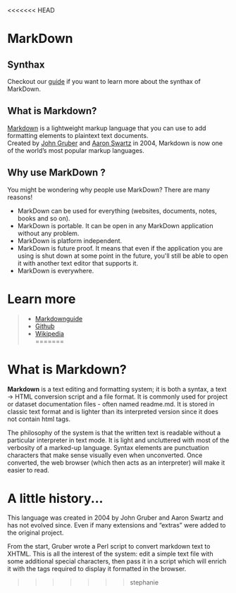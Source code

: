 <<<<<<< HEAD
# MarkDown
## Synthax
Checkout our [guide](markdown_synthaxe.md) if you want to learn more about the synthax of MarkDown.  
## What is Markdown?  
[Markdown](https://en.wikipedia.org/wiki/Markdown) is a lightweight markup language that you can use to add formatting elements to plaintext text documents.  
Created by [John Gruber](https://en.wikipedia.org/wiki/John_Gruber) and [Aaron Swartz](https://en.wikipedia.org/wiki/Aaron_Swartz) in 2004, Markdown is now one of the world’s most popular markup languages.  

## Why use MarkDown ?
You might be wondering why people use MarkDown? There are many reasons!  
- MarkDown can be used for everything (websites, documents, notes, books and so on).  
- MarkDown is portable. It can be open in any MarkDown application without any problem.
- MarkDown is platform independent.
- MarkDown is future proof. It means that even if the application you are using is shut down at some point in the future, you'll still be able to open it with another text editor that supports it.
- MarkDown is everywhere.
# Learn more
> - [Markdownguide](https://www.markdownguide.org/getting-started/#:~:text=Markdown%20can%20be%20used%20for,opened%20using%20virtually%20any%20application.)
> - [Github](https://guides.github.com/features/mastering-markdown/)
> - [Wikipedia](https://fr.wikipedia.org/wiki/Markdown)  
=======
# What is Markdown?
**Markdown** is a text editing and formatting system; it is both a syntax, a text → HTML conversion script and a file format. It is commonly used for project or dataset documentation files - often named readme.md. It is stored in classic text format and is lighter than its interpreted version since it does not contain html tags.

The philosophy of the system is that the written text is readable without a particular interpreter in text mode. It is light and uncluttered with most of the verbosity of a marked-up language. Syntax elements are punctuation characters that make sense visually even when unconverted. Once converted, the web browser (which then acts as an interpreter) will make it easier to read.

# A little history...
This language was created in 2004 by John Gruber and Aaron Swartz and has not evolved since. Even if many extensions and “extras” were added to the original project.

From the start, Gruber wrote a Perl script to convert markdown text to XHTML. This is all the interest of the system: edit a simple text file with some additional special characters, then pass it in a script which will enrich it with the tags required to display it formatted in the browser.

>>>>>>> stephanie
